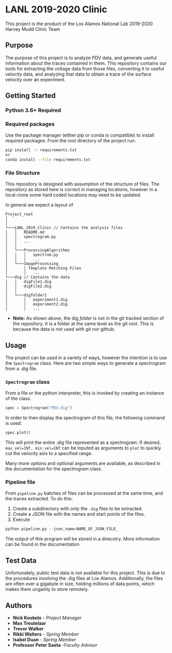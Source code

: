 # LANL 2019-2020 Clinic

This project is the product of the Los Alamos National Lab 2019-2020 Harvey Mudd Clinic Team

## Purpose

The purpose of this project is to analyze PDV data, and generate useful information about the traces contained in them. This repository contains our tools for extracting the voltage data from those files, converting it to useful velocity data, and analyzing that data to obtain a trace of the surface velocity over an experiment.

## Getting Started

### Python 3.6+ Required

### Required packages

Use the package manager (either pip or conda is compatible) to install required packages. From the root directory of the project run:


```bash
pip install -r requirements.txt
or
conda install --file requirements.txt
```
 
### File Structure
This repository is designed with assumption of the structure of files. The repository as stored here is correct in managing locations, however in a local clone some hard coded locations may need to be updated.

In general we expect a layout of

```
Project_root
│       
│
└───LANL_2019_Clinic // Contains the analysis files
│   │   README.md
│   │   spectrogram.py
│   │   ...
│   │
│   └───ProcessingAlgorithms
│   │   │   spectrum.py
|   |   |   ...
│   └───ImageProcessing
|       | Template Matching Files
│       │   ...
└───dig // Contains the data
│   │   digFile1.dig
│   │   digFile2.dig 
│   │
│   └───digfolder1
│       │   experiment1.dig
│       │   experiment2.dig
│       │   ... 
```
* **Note:** As shown above, the dig *folder* is not in the git tracked section of the repository. It is a folder at the same level as the git root. This is because the data is not used with git nor github.

 ## Usage
 The project can be used in a variety of ways, however the intention is to use the `Spectrogram` class. Here are two simple ways to generate a spectrogram from a .dig file.

 ### `Spectrogram` class
 From a file or the python interpreter, this is invoked by creating an instance of the class.

 ```python
 spec = Spectrogram("PDV.dig")
 ```
In order to then display the spectrogram of this file, the following command is used:

```python
spec.plot()
```
This will print the entire .dig file represented as a spectrogram. If desired, `max_vel=INT, min_vel=INT` can be inputed as arguments to `plot` to quickly cut the velocity axis to a specified range.

Many more options and optional arguments are available, as described in the documentation for the spectrogram class.


### Pipeline file
From `pipeline.py` batches of files can be processed at the same time, and the traces extracted. To do this:

1) Create a subdirectory with only the `.dig` files to be extracted.
2) Create a JSON file with the names and start points of the files.
3) Execute 
```python
python pipeline.py --json_name=NAME_OF_JSON_FILE_
```

The output of this program will be stored in a direcotry. More information can be found in the documentation

## Test Data
Unfortunately, public test data is not available for this project. This is due to the procedures involving the .dig files at Los Alamos. Additionally, the files are often over a gigabyte in size, holding millions of data points, which makes them ungainly to store remotely.



## Authors

* **Nick Koskelo** - *Project Manager*
* **Max Treutelaar**
* **Trevor Walker**
* **Rikki Walters** - *Spring Member*
* **Isabel Duan** - *Spring Member*
* **Professor Peter Saeta** -*Faculty Advisor*